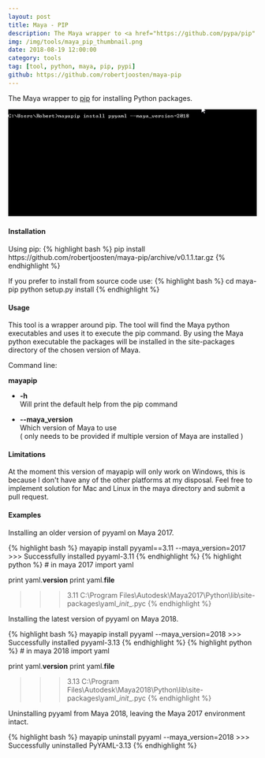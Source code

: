 ```yaml
---
layout: post
title: Maya - PIP
description: The Maya wrapper to <a href="https://github.com/pypa/pip" target="_blank">pip</a> for installing Python packages.
img: /img/tools/maya_pip_thumbnail.png
date: 2018-08-19 12:00:00
category: tools
tag: [tool, python, maya, pip, pypi]
github: https://github.com/robertjoosten/maya-pip
---
```

<p class="justify">The Maya wrapper to <a href="https://github.com/pypa/pip" target="_blank">pip</a> for installing Python packages.</p>

<p align="center"><img src="/img/tools/maya_pip_example.gif"/></p>

<h4>Installation</h4> 
Using pip:
{% highlight bash %}
pip install https://github.com/robertjoosten/maya-pip/archive/v0.1.1.tar.gz
{% endhighlight %}

If you prefer to install from source code use:
{% highlight bash %}
cd maya-pip
python setup.py install
{% endhighlight %}

<h4>Usage</h4> 
<p class="justify">This tool is a wrapper around pip. The tool will find the Maya python executables and uses it to execute the pip command. By using the Maya python executable the packages will be installed in the site-packages directory of the chosen version of Maya.</p>

Command line:

**mayapip**

* **-h**               
Will print the default help from the pip command

* **--maya_version**    
Which version of Maya to use<br>
( only needs to be provided if multiple version of Maya are installed )

<h4>Limitations</h4>
<p class="justify">At the moment this version of mayapip will only work on Windows, this is because I don't have any of the other platforms at my disposal. Feel free to implement solution for Mac and Linux in the maya directory and submit a pull request.</p>

<h4>Examples</h4>
<p class="justify">Installing an older version of pyyaml on Maya 2017.</p>
{% highlight bash %}
mayapip install pyyaml==3.11 --maya_version=2017
>>> Successfully installed pyyaml-3.11
{% endhighlight %}
{% highlight python %}
# in maya 2017
import yaml 

print yaml.__version__
print yaml.__file__
>>> 3.11
>>> C:\Program Files\Autodesk\Maya2017\Python\lib\site-packages\yaml\__init__.pyc
{% endhighlight %}  

<p class="justify">Installing the latest version of pyyaml on Maya 2018.</p>
{% highlight bash %}
mayapip install pyyaml --maya_version=2018
>>> Successfully installed pyyaml-3.13
{% endhighlight %}
{% highlight python %}
# in maya 2018
import yaml

print yaml.__version__
print yaml.__file__
>>> 3.13
>>> C:\Program Files\Autodesk\Maya2018\Python\lib\site-packages\yaml\__init__.pyc
{% endhighlight %}  

<p class="justify">Uninstalling pyyaml from Maya 2018, leaving the Maya 2017 environment intact.</p>
{% highlight bash %}
mayapip uninstall pyyaml --maya_version=2018
>>> Successfully uninstalled PyYAML-3.13  
{% endhighlight %} 
